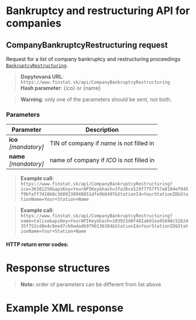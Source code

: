 # Bankruptcy and restructuring API for companies

## CompanyBankruptcyRestructuring request
Request for a list of company bankruptcy and restructuring proceedings [`BankruptcyRestructuring`](#BankruptcyRestructuring).
> **Dopytovaná URL**: ```https://www.finstat.sk/api/CompanyBankruptcyRestructuring```<br />
> **Hash parameter**: {ico} or {name} 

>**Warning**: only one of the parameters should be sent, not both.

### Parameters
| Parameter | Description |
| ----------- | ----------- |
| **ico**<br />*[mandatory]*|  TIN of company if *name* is not  filled in  |
| **name**<br />*[mandatory]*| name of company if *ICO* is not  filled in   |

[](../../../common/parameters/parameters-en.md ':include')

> **Example call:** ```https://www.finstat.sk/api/CompanyBankruptcyRestructuring?ico=36381250&apiKey=YourAPIKey&hash=3fa36ce129f7757f57a8104ef045f9bfaff7d1868c3609238948851dfe9b6497&StationId=YourStationID&StationName=Your+Station+Name```

> **Example call:** ```https://www.finstat.sk/api/CompanyBankruptcyRestructuring?name=talise&apiKey=YourAPIKey&hash=103915d0f482a6d1ea95848c52b2435f752cd8e4c8eed7cb9adadb9790136384&StationId=YourStationID&StationName=Your+Station+Name```

#### HTTP return error codes:
[](../../../common/http/errorcodes-en.md ':include')

# Response structures
[](../../../common/responses/bankruptcyrestructuring-en.md ':include')

[](../../../common/responses/address-en.md ':include')

[](../../../common/responses/fulladdress-en.md ':include')

[](../../../common/responses/personaddress-en.md ':include')

> **Note:**  order of parameters can be different from list above

# Example XML response
[](../../../common/examples/bankruptcyrestructuring.md ':include')
